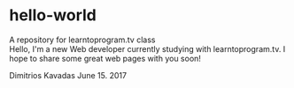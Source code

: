 # hello-world
A repository for learntoprogram.tv class
<br>
Hello, I'm a new Web developer currently studying with learntoprogram.tv. I hope to share some great web pages with you soon!

Dimitrios Kavadas
June 15. 2017
